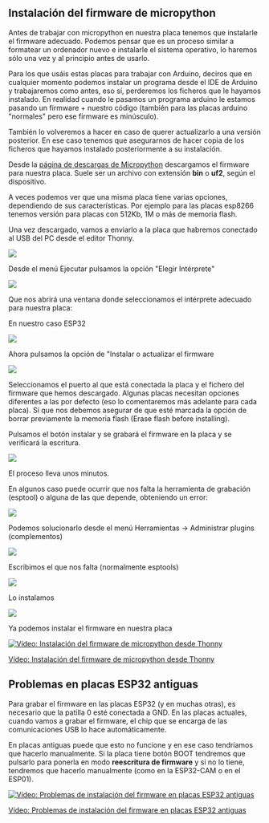 ## Instalación del firmware de micropython

Antes de trabajar con micropython en nuestra placa tenemos que instalarle el firmware adecuado. Podemos pensar que es un proceso similar a formatear un ordenador nuevo e instalarle el sistema operativo, lo haremos sólo una vez y al principio antes de usarlo.

Para los que usáis estas placas para trabajar con  Arduino, deciros que en cualquier momento podemos instalar un programa desde el IDE de Arduino y trabajaremos como antes, eso sí, perderemos los ficheros que le hayamos instalado. En realidad cuando le pasamos un programa arduino le estamos pasando un firmware + nuestro código (también para las placas arduino "normales" pero ese firmware es minúsculo).

También lo volveremos a hacer en caso de querer actualizarlo a una versión posterior. En ese caso tenemos que asegurarnos de hacer copia de los ficheros que hayamos instalado posteriormente a su instalación.

Desde la [página de descargas de Micropython](https://micropython.org/download/) descargamos el firmware para nuestra placa. Suele ser un archivo con extensión **bin** o **uf2**, según el dispositivo.

A veces podemos ver que una misma placa tiene varias opciones, dependiendo de sus características. Por ejemplo para las placas esp8266 tenemos versión para placas con 512Kb, 1M o más de memoria flash.

Una vez descargado, vamos a enviarlo a la placa que habremos conectado al USB del PC desde el editor Thonny.

![](./images/thonny_Seleccionar_interprete.png)

Desde el menú Ejecutar pulsamos la opción "Elegir Intérprete"

![](./images/thonny_interpretes.png)

Que nos abrirá una ventana donde seleccionamos el intérprete adecuado para nuestra placa:

En nuestro caso ESP32

![](./images/thonny_seleccion_interprete.png)

Ahora pulsamos la opción de "Instalar o actualizar el firmware

![](./images/thonny_upload_micropython_firmware.png)

Seleccionamos el puerto al que está conectada la placa y el fichero del firmware que hemos descargado. Algunas placas necesitan opciones diferentes a las por defecto (eso lo comentaremos más adelante para cada placa). Sí que nos debemos asegurar de que esté marcada la opción de borrar previamente la memoria flash (Erase flash before installing).

Pulsamos el botón instalar y se grabará el firmware en la placa y se verificará la escritura.

![](./images/thonny_uploading_micropython_firmware.png)

El proceso lleva unos minutos.

En algunos caso puede ocurrir que nos falta la herramienta de grabación (esptool) o alguna de las que depende, obteniendo un error:

![](./images/thonny_error_esptools.png)

Podemos solucionarlo desde el menú Herramientas -> Administrar plugins (complementos)

![](./images/thonny_Install_module.png)

Escribimos el que nos falta (normalmente esptools)

![](./images/thonny_instalacion_esptools.png)

Lo instalamos

![](./images/thonny_instalada_esptools.png)

Ya podemos instalar el firmware en nuestra placa

[![Vídeo: Instalación del  firmware de micropython desde Thonny](https://img.youtube.com/vi/stet0c-Re_U/0.jpg)](https://drive.google.com/file/d/13jT3f-Rpg0B3hGgYMIPP_kP-4qlEFC0n/view?usp=sharing)


[Vídeo: Instalación del  firmware de micropython desde Thonny](https://drive.google.com/file/d/13jT3f-Rpg0B3hGgYMIPP_kP-4qlEFC0n/view?usp=sharing)

## Problemas en placas ESP32 antiguas

Para grabar el firmware en las placas ESP32 (y en muchas otras), es necesario que la patilla 0 esté conectada a GND. En las placas actuales, cuando vamos a grabar el firmware, el chip que se encarga de las comunicaciones USB lo hace automáticamente.

En placas antiguas puede que esto no funcione y en ese caso tendríamos que hacerlo manualmente. Si la placa tiene botón BOOT tendremos que pulsarlo para ponerla en modo __reescritura de firmware__ y si no lo tiene, tendremos que hacerlo manualmente (como en la ESP32-CAM o en el ESP01).

[![Vídeo: Problemas de instalación del firmware en placas ESP32 antiguas](https://img.youtube.com/vi/1Jan6lEFBvI/0.jpg)](https://drive.google.com/file/d/1HHStVAFa3jCs8Swwp4uwmCaLqRHq5JmA/view?usp=sharing)

[Vídeo: Problemas de instalación del firmware en placas ESP32 antiguas](https://drive.google.com/file/d/1HHStVAFa3jCs8Swwp4uwmCaLqRHq5JmA/view?usp=sharing)
